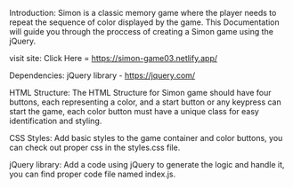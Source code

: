 Introduction: 
Simon is a classic memory game where the player needs to repeat the sequence of color displayed by the game. This Documentation will guide you through the proccess of creating a Simon game using the jQuery.

visit site: 
Click Here = https://simon-game03.netlify.app/

Dependencies:
jQuery library - https://jquery.com/

HTML Structure: 
The HTML Structure for Simon game should have four buttons, each representing a color, and a start button or any keypress can start the game, each color button must have a unique class for easy identification and styling.

CSS Styles: 
Add basic styles to the game container and color buttons, you can check out proper css in the styles.css file.

jQuery library: 
Add a code using jQuery to generate the logic and handle it, you can find proper code file named index.js.
